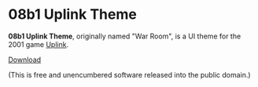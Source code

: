 # 08b1 Uplink Theme

**08b1 Uplink Theme**, originally named "War Room", is a UI theme for the 2001 game [Uplink](https://store.steampowered.com/app/1510/Uplink/). 

[Download](https://github.com/lachlanmcdonald/08b1-uplink-theme/releases/download/v1.0/08b1.zip)

(This is free and unencumbered software released into the public domain.)
